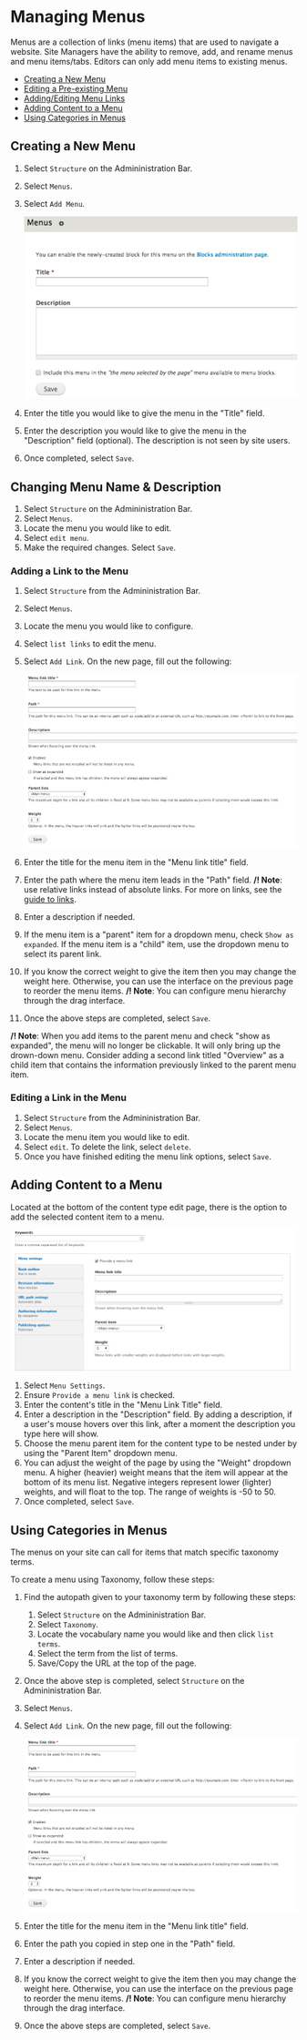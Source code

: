 # Managing Menus

Menus are a collection of links \(menu items\) that are used to navigate a website. Site Managers have the ability to remove, add, and rename menus and menu items/tabs. Editors can only add menu items to existing menus.

* [Creating a New Menu](./#creating-a-new-menu)
* [Editing a Pre-existing Menu](./#editing-a-pre-existing-menu)
* [Adding/Editing Menu Links](./#adding--editing-menu-links)
* [Adding Content to a Menu](./#adding-content-to-a-menu)
* [Using Categories in Menus](./#using-categories-in-menus)

## Creating a New Menu

1. Select `Structure` on the Admininistration Bar.
2. Select `Menus`.
3. Select `Add Menu`.

   ![Add Menu Page](../.gitbook/assets/createmenu.png)

4. Enter the title you would like to give the menu in the "Title" field.
5. Enter the description you would like to give the menu in the "Description" field \(optional\). The description is not seen by site users.
6. Once completed, select `Save`.

## Changing Menu Name & Description

1. Select `Structure` on the Admininistration Bar.
2. Select `Menus`. 
3. Locate the menu you would like to edit.
4. Select `edit menu`.
5. Make the required changes. Select `Save`.

### Adding a Link to the Menu

1. Select `Structure` from the Admininistration Bar.
2. Select `Menus`. 
3. Locate the menu you would like to configure.
4. Select `list links` to edit the menu.
5. Select `Add Link`. On the new page, fill out the following:

   ![image](../.gitbook/assets/addmenulink%20%285%29.png)

6. Enter the title for the menu item in the "Menu link title" field.
7. Enter the path where the menu item leads in the "Path" field. **/! Note**: use relative links instead of absolute links. For more on links, see the [guide to links](../accessiblecontentguide/links.md).
8. Enter a description if needed.
9. If the menu item is a "parent" item for a dropdown menu, check `Show as expanded`. If the menu item is a "child" item, use the dropdown menu to select its parent link.
10. If you know the correct weight to give the item then you may change the weight here. Otherwise, you can use the interface on the previous page to reorder the menu items. **/! Note**: You can configure menu hierarchy through the drag interface.
11. Once the above steps are completed, select `Save`.

**/! Note**: When you add items to the parent menu and check "show as expanded", the menu will no longer be clickable. It will only bring up the drown-down menu. Consider adding a second link titled "Overview" as a child item that contains the information previously linked to the parent menu item.

### Editing a Link in the Menu

1. Select `Structure` from the Admininistration Bar.
2. Select `Menus`. 
3. Locate the menu item you would like to edit.
4. Select `edit`. To delete the link, select `delete`.
5. Once you have finished editing the menu link options, select `Save`.

## Adding Content to a Menu

Located at the bottom of the content type edit page, there is the option to add the selected content item to a menu. 

![Add Item to Menu](../.gitbook/assets/pagekeyoptmenu%20%282%29.png)

1. Select `Menu Settings`.
2. Ensure `Provide a menu link` is checked.
3. Enter the content's title in the "Menu Link Title" field.
4. Enter a description in the "Description" field.    By adding a description, if a user's mouse hovers over this link, after a moment the description you type here will show.
5. Choose the menu parent item for the content type to be nested under by using the "Parent Item" dropdown menu. 
6. You can adjust the weight of the page by using the "Weight" dropdown menu. A higher \(heavier\) weight means that the item will appear at the bottom of its menu list. Negative integers represent lower \(lighter\) weights, and will float to the top. The range of weights is -50 to 50.
7. Once completed, select `Save`.

## Using Categories in Menus

The menus on your site can call for items that match specific taxonomy terms.

To create a menu using Taxonomy, follow these steps:

1. Find the autopath given to your taxonomy term by following these steps:
   1. Select `Structure` on the Admininistration Bar.
   2. Select `Taxonomy`. 
   3. Locate the vocabulary name you would like and then click `list terms`.
   4. Select the term from the list of terms.
   5. Save/Copy the URL at the top of the page.
2. Once the above step is completed, select `Structure` on the Admininistration Bar.
3. Select `Menus`. 
4. Select `Add Link`. On the new page, fill out the following:

   ![image](../.gitbook/assets/addmenulink%20%283%29.png)

5. Enter the title for the menu item in the "Menu link title" field.
6. Enter the path you copied in step one in the "Path" field.
7. Enter a description if needed.
8. If you know the correct weight to give the item then you may change the weight here. Otherwise, you can use the interface on the previous page to reorder the menu items. **/! Note**: You can configure menu hierarchy through the drag interface.
9. Once the above steps are completed, select `Save`.

